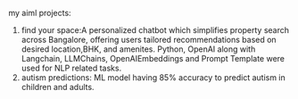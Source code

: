 my aiml projects:
1. find your space:A personalized chatbot which simplifies property search across Bangalore, offering users tailored recommendations based on desired location,BHK, and amenites. Python, OpenAI along with Langchain, LLMChains, OpenAIEmbeddings and Prompt Template were used for NLP related tasks.
2. autism predictions: ML model having 85% accuracy to predict autism in children and adults.
